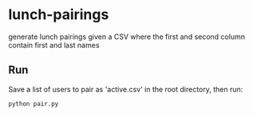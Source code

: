 # lunch-pairings
generate lunch pairings given a CSV where the first and second column contain first and last names

## Run

Save a list of users to pair as 'active.csv' in the root directory, then run:

```python pair.py```
